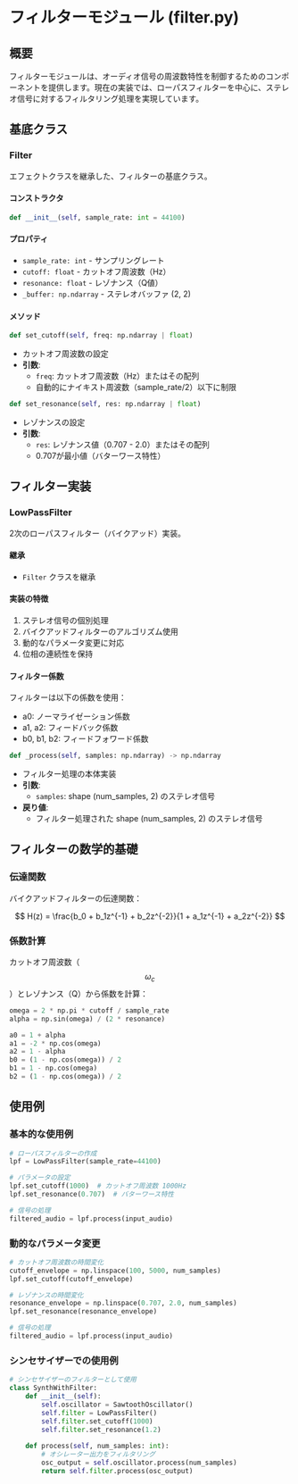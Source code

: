 # フィルターモジュール (filter.py)

## 概要

フィルターモジュールは、オーディオ信号の周波数特性を制御するためのコンポーネントを提供します。現在の実装では、ローパスフィルターを中心に、ステレオ信号に対するフィルタリング処理を実現しています。

## 基底クラス

### Filter

エフェクトクラスを継承した、フィルターの基底クラス。

#### コンストラクタ
```python
def __init__(self, sample_rate: int = 44100)
```

#### プロパティ
- `sample_rate: int` - サンプリングレート
- `cutoff: float` - カットオフ周波数（Hz）
- `resonance: float` - レゾナンス（Q値）
- `_buffer: np.ndarray` - ステレオバッファ (2, 2)

#### メソッド

```python
def set_cutoff(self, freq: np.ndarray | float)
```
- カットオフ周波数の設定
- **引数**:
  - `freq`: カットオフ周波数（Hz）またはその配列
  - 自動的にナイキスト周波数（sample_rate/2）以下に制限

```python
def set_resonance(self, res: np.ndarray | float)
```
- レゾナンスの設定
- **引数**:
  - `res`: レゾナンス値（0.707 - 2.0）またはその配列
  - 0.707が最小値（バターワース特性）

## フィルター実装

### LowPassFilter

2次のローパスフィルター（バイクアッド）実装。

#### 継承
- `Filter` クラスを継承

#### 実装の特徴
1. ステレオ信号の個別処理
2. バイクアッドフィルターのアルゴリズム使用
3. 動的なパラメータ変更に対応
4. 位相の連続性を保持

#### フィルター係数
フィルターは以下の係数を使用：
- a0: ノーマライゼーション係数
- a1, a2: フィードバック係数
- b0, b1, b2: フィードフォワード係数

```python
def _process(self, samples: np.ndarray) -> np.ndarray
```
- フィルター処理の本体実装
- **引数**:
  - `samples`: shape (num_samples, 2) のステレオ信号
- **戻り値**: 
  - フィルター処理された shape (num_samples, 2) のステレオ信号

## フィルターの数学的基礎

### 伝達関数
バイクアッドフィルターの伝達関数：

$$
H(z) = \frac{b_0 + b_1z^{-1} + b_2z^{-2}}{1 + a_1z^{-1} + a_2z^{-2}}
$$

### 係数計算
カットオフ周波数（$$\omega_c$$）とレゾナンス（Q）から係数を計算：

```python
omega = 2 * np.pi * cutoff / sample_rate
alpha = np.sin(omega) / (2 * resonance)

a0 = 1 + alpha
a1 = -2 * np.cos(omega)
a2 = 1 - alpha
b0 = (1 - np.cos(omega)) / 2
b1 = 1 - np.cos(omega)
b2 = (1 - np.cos(omega)) / 2
```

## 使用例

### 基本的な使用例
```python
# ローパスフィルターの作成
lpf = LowPassFilter(sample_rate=44100)

# パラメータの設定
lpf.set_cutoff(1000)  # カットオフ周波数 1000Hz
lpf.set_resonance(0.707)  # バターワース特性

# 信号の処理
filtered_audio = lpf.process(input_audio)
```

### 動的なパラメータ変更
```python
# カットオフ周波数の時間変化
cutoff_envelope = np.linspace(100, 5000, num_samples)
lpf.set_cutoff(cutoff_envelope)

# レゾナンスの時間変化
resonance_envelope = np.linspace(0.707, 2.0, num_samples)
lpf.set_resonance(resonance_envelope)

# 信号の処理
filtered_audio = lpf.process(input_audio)
```

### シンセサイザーでの使用例
```python
# シンセサイザーのフィルターとして使用
class SynthWithFilter:
    def __init__(self):
        self.oscillator = SawtoothOscillator()
        self.filter = LowPassFilter()
        self.filter.set_cutoff(1000)
        self.filter.set_resonance(1.2)
    
    def process(self, num_samples: int):
        # オシレーター出力をフィルタリング
        osc_output = self.oscillator.process(num_samples)
        return self.filter.process(osc_output)
```
